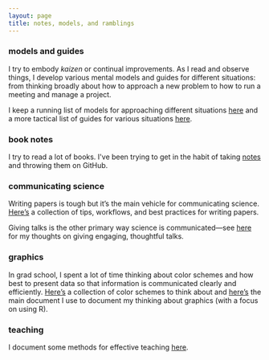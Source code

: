 ```yaml
---
layout: page
title: notes, models, and ramblings
---
```



### models and guides

I try to embody _kaizen_ or continual improvements. As I read and observe things, I develop various mental models and guides for different situations: from thinking broadly about how to approach a new problem to how to run a meeting and manage a project. 

I keep a running list of models for approaching different situations [here](https://github.com/lukereding/book_notes/tree/master/models_for) and a more tactical list of guides for various situations [here](https://github.com/lukereding/book_notes/tree/master/guides_for).


### book notes

I try to read a lot of books. I've been trying to get in the habit of taking [notes](https://github.com/lukereding/book_notes) and throwing them on GitHub.

### communicating science

Writing papers is tough but it’s the main vehicle for communicating science. [Here’s](https://github.com/lukereding/writing_tips/blob/master/writing_tips.md) a collection of tips, workflows, and best practices for writing papers.

Giving talks is the other primary way science is communicated—see [here](https://github.com/lukereding/thoughts_on_giving_talks/blob/master/thoughts_on_giving_talks.md) for my thoughts on giving engaging, thoughtful talks.

### graphics

In grad school, I spent a lot of time thinking about color schemes and how best to present data so that information is communicated clearly and efficiently. [Here’s](https://github.com/lukereding/thoughts_on_graphics/blob/master/color_palettes.nb.html?raw=true) a collection of color schemes to think about and [here’s](https://github.com/lukereding/thoughts_on_graphics/blob/master/thoughts_on_graphs_and_graphics.md) the main document I use to document my thinking about graphics (with a focus on using R).

### teaching

I document some methods for effective teaching [here](https://github.com/lukereding/teaching/blob/master/best_practices.md).
